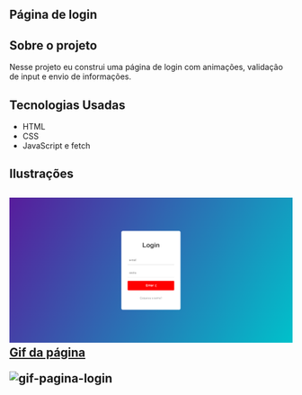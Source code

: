 <h2>Página de login</h2>

<h2>Sobre o projeto</h2>
<p> Nesse projeto eu construi uma página de login com animações, validação de input e envio de informações.
  
<h2>Tecnologias Usadas</h2>
<ul>
 <li>HTML</li>
 <li>CSS</li>
 <li>JavaScript e fetch</li>
</ul>

<h2>Ilustrações<h2>
 <img src="./pagina-login.png">
<a href="![gif-pagina-login](https://user-images.githubusercontent.com/65471750/167302154-8e0385c5-6d8f-4151-85ea-29739df8ff4f.gif)">Gif da página</a>

![gif-pagina-login](https://user-images.githubusercontent.com/65471750/167302154-8e0385c5-6d8f-4151-85ea-29739df8ff4f.gif)

